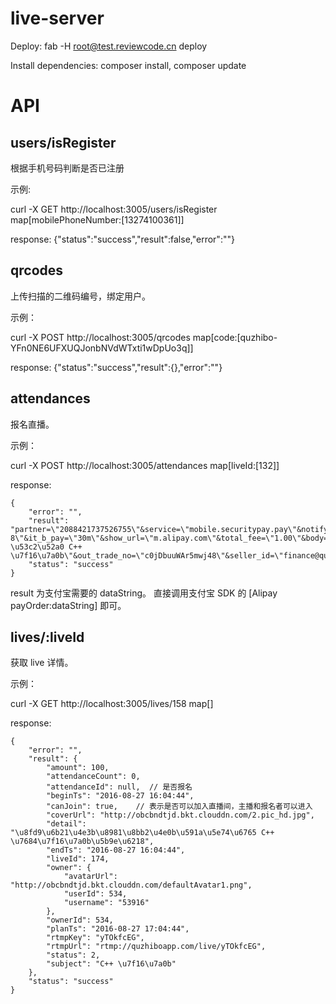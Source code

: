 # live-server

Deploy: fab -H root@test.reviewcode.cn deploy

Install dependencies: composer install, composer update


# API

## users/isRegister

根据手机号码判断是否已注册

示例:

curl -X GET http://localhost:3005/users/isRegister map[mobilePhoneNumber:[13274100361]]

response: {"status":"success","result":false,"error":""}

## qrcodes

上传扫描的二维码编号，绑定用户。

示例：

curl -X POST http://localhost:3005/qrcodes map[code:[quzhibo-YFn0NE6UFXUQJonbNVdWTxti1wDpUo3q]]

response: {"status":"success","result":{},"error":""}

## attendances

报名直播。

示例：

curl -X POST http://localhost:3005/attendances map[liveId:[132]]

response: 

```
{
    "error": "",
    "result": "partner=\"2088421737526755\"&service=\"mobile.securitypay.pay\"&notify_url=\"http://api.hotimg.cn/rewards/notify\"&_input_charset=\"utf-8\"&it_b_pay=\"30m\"&show_url=\"m.alipay.com\"&total_fee=\"1.00\"&body=\"9705 \u53c2\u52a0 C++ \u7f16\u7a0b\"&out_trade_no=\"c0jDbuuWAr5mwj48\"&seller_id=\"finance@quzhiboapp.com\"&subject=\"9705\u53c2\u52a0\u76f4\u64ad132\"&payment_type=\"1\"&sign_type=\"RSA\"&sign=\"Buk85mD3PR4WpNWE%2BNoS7aU3bAyKb9Zj%2BjH4pWnBFRDg1A9nYlzDiFtkgZwaMPu2%2BmNIY3bJJVrUvUayV7zscU7LV1C2jysxhEOXx8jl1RCPlzgtzu%2FapOZw7hmc2thUPvFGEDPqcn3uUq6u1k2IJqPYs6wBRic%2FTAoPBIbLx4o%3D\"",
    "status": "success"
}
```

result 为支付宝需要的 dataString。 直接调用支付宝 SDK 的 [Alipay payOrder:dataString] 即可。

## lives/:liveId

获取 live 详情。

示例：

curl -X GET http://localhost:3005/lives/158 map[]

response:
```
{
    "error": "",
    "result": {
        "amount": 100,
        "attendanceCount": 0,
        "attendanceId": null,  // 是否报名
        "beginTs": "2016-08-27 16:04:44",
        "canJoin": true,    // 表示是否可以加入直播间，主播和报名者可以进入
        "coverUrl": "http://obcbndtjd.bkt.clouddn.com/2.pic_hd.jpg",
        "detail": "\u8fd9\u6b21\u4e3b\u8981\u8bb2\u4e0b\u591a\u5e74\u6765 C++ \u7684\u7f16\u7a0b\u5b9e\u6218",
        "endTs": "2016-08-27 16:04:44",
        "liveId": 174,
        "owner": {
            "avatarUrl": "http://obcbndtjd.bkt.clouddn.com/defaultAvatar1.png",
            "userId": 534,
            "username": "53916"
        },
        "ownerId": 534,
        "planTs": "2016-08-27 17:04:44",
        "rtmpKey": "yTOkfcEG",
        "rtmpUrl": "rtmp://quzhiboapp.com/live/yTOkfcEG",
        "status": 2,
        "subject": "C++ \u7f16\u7a0b"
    },
    "status": "success"
}
```


